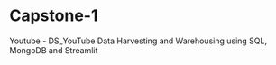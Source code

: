 # Capstone-1
Youtube - DS_YouTube Data Harvesting and Warehousing using SQL, MongoDB and Streamlit 

